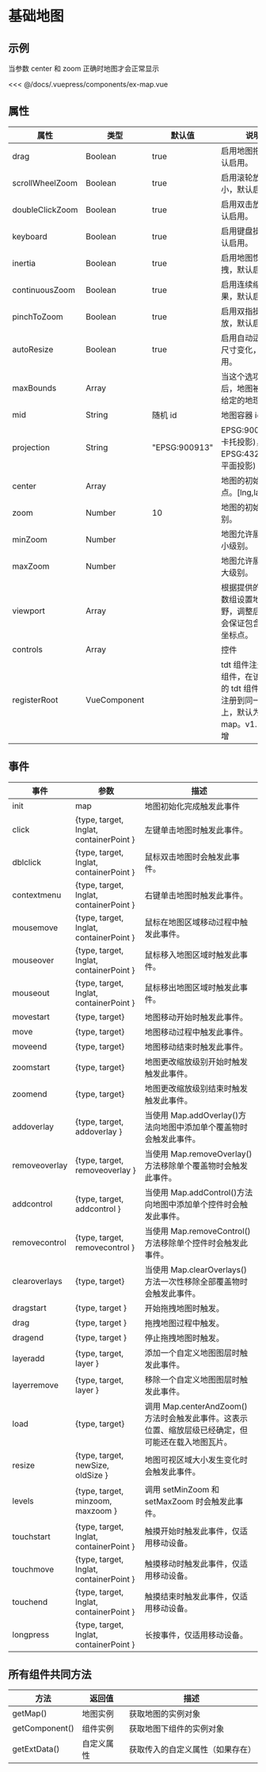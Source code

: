 # 基础地图

## 示例

当参数 center 和 zoom 正确时地图才会正常显示

<<< @/docs/.vuepress/components/ex-map.vue
<ex-map></ex-map>

## 属性

| 属性            | 类型         | 默认值        | 说明                                                                                             |
| --------------- | ------------ | ------------- | ------------------------------------------------------------------------------------------------ |
| drag            | Boolean      | true          | 启用地图拖拽，默认启用。                                                                         |
| scrollWheelZoom | Boolean      | true          | 启用滚轮放大缩小，默认启用。                                                                     |
| doubleClickZoom | Boolean      | true          | 启用双击放大，默认启用。                                                                         |
| keyboard        | Boolean      | true          | 启用键盘操作，默认启用。                                                                         |
| inertia         | Boolean      | true          | 启用地图惯性拖拽，默认启用。                                                                     |
| continuousZoom  | Boolean      | true          | 启用连续缩放效果，默认启用。                                                                     |
| pinchToZoom     | Boolean      | true          | 启用双指操作缩放，默认启用。                                                                     |
| autoResize      | Boolean      | true          | 启用自动适应容器尺寸变化，默认启用。                                                             |
| maxBounds       | Array        |               | 当这个选项被设置后，地图被限制在给定的地理边界内                                                 |
| mid             | String       | 随机 id       | 地图容器 id                                                                                      |
| projection      | String       | "EPSG:900913" | EPSG:900913(墨卡托投影)，EPSG:4326(大地平面投影)                                                 |
| center          | Array        |               | 地图的初始化中心点。[lng,lat]                                                                    |
| zoom            | Number       | 10            | 地图的初始化级别。                                                                               |
| minZoom         | Number       |               | 地图允许展示的最小级别。                                                                         |
| maxZoom         | Number       |               | 地图允许展示的最大级别。                                                                         |
| viewport        | Array        |               | 根据提供的坐标点数组设置地图视野，调整后的视野会保证包含提供的坐标点。                           |
| controls        | Array        |               | 控件                                                                                             |
| registerRoot    | VueComponent |               | tdt 组件注册的根组件，在该组件下的 tdt 组件都会被注册到同一个地图上，默认为 tdt-map。v1.2.5 新增 |

## 事件

| 事件          | 参数                                    | 描述                                                                                               |
| ------------- | --------------------------------------- | -------------------------------------------------------------------------------------------------- |
| init          | map                                     | 地图初始化完成触发此事件                                                                           |
| click         | {type, target, lnglat, containerPoint } | 左键单击地图时触发此事件。                                                                         |
| dblclick      | {type, target, lnglat, containerPoint } | 鼠标双击地图时会触发此事件。                                                                       |
| contextmenu   | {type, target, lnglat, containerPoint } | 右键单击地图时触发此事件。                                                                         |
| mousemove     | {type, target, lnglat, containerPoint } | 鼠标在地图区域移动过程中触发此事件。                                                               |
| mouseover     | {type, target, lnglat, containerPoint } | 鼠标移入地图区域时触发此事件。                                                                     |
| mouseout      | {type, target, lnglat, containerPoint } | 鼠标移出地图区域时触发此事件。                                                                     |
| movestart     | {type, target}                          | 地图移动开始时触发此事件。                                                                         |
| move          | {type, target}                          | 地图移动过程中触发此事件。                                                                         |
| moveend       | {type, target}                          | 地图移动结束时触发此事件。                                                                         |
| zoomstart     | {type, target}                          | 地图更改缩放级别开始时触发触发此事件。                                                             |
| zoomend       | {type, target}                          | 地图更改缩放级别结束时触发触发此事件。                                                             |
| addoverlay    | {type, target, addoverlay }             | 当使用 Map.addOverlay()方法向地图中添加单个覆盖物时会触发此事件。                                  |
| removeoverlay | {type, target, removeoverlay }          | 当使用 Map.removeOverlay()方法移除单个覆盖物时会触发此事件。                                       |
| addcontrol    | {type, target, addcontrol }             | 当使用 Map.addControl()方法向地图中添加单个控件时会触发此事件。                                    |
| removecontrol | {type, target, removecontrol }          | 当使用 Map.removeControl()方法移除单个控件时会触发此事件。                                         |
| clearoverlays | {type, target}                          | 当使用 Map.clearOverlays()方法一次性移除全部覆盖物时会触发此事件。                                 |
| dragstart     | {type, target }                         | 开始拖拽地图时触发。                                                                               |
| drag          | {type, target }                         | 拖拽地图过程中触发。                                                                               |
| dragend       | {type, target }                         | 停止拖拽地图时触发。                                                                               |
| layeradd      | {type, target, layer }                  | 添加一个自定义地图图层时触发此事件。                                                               |
| layerremove   | {type, target, layer }                  | 移除一个自定义地图图层时触发此事件。                                                               |
| load          | {type, target}                          | 调用 Map.centerAndZoom()方法时会触发此事件。这表示位置、缩放层级已经确定，但可能还在载入地图瓦片。 |
| resize        | {type, target, newSize, oldSize }       | 地图可视区域大小发生变化时会触发此事件。                                                           |
| levels        | {type, target, minzoom, maxzoom }       | 调用 setMinZoom 和 setMaxZoom 时会触发此事件。                                                     |
| touchstart    | {type, target, lnglat, containerPoint } | 触摸开始时触发此事件，仅适用移动设备。                                                             |
| touchmove     | {type, target, lnglat, containerPoint } | 触摸移动时触发此事件，仅适用移动设备。                                                             |
| touchend      | {type, target, lnglat, containerPoint } | 触摸结束时触发此事件，仅适用移动设备。                                                             |
| longpress     | {type, target, lnglat, containerPoint } | 长按事件，仅适用移动设备。                                                                         |

## 所有组件共同方法

| 方法           | 返回值     | 描述                             |
| -------------- | ---------- | -------------------------------- |
| getMap()       | 地图实例   | 获取地图的实例对象               |
| getComponent() | 组件实例   | 获取地图下组件的实例对象         |
| getExtData()   | 自定义属性 | 获取传入的自定义属性（如果存在） |

<!-- 地图实例的所有方法参考 [天地图 API](http://lbs.tianditu.gov.cn/api/js4.0/class.html) -->
